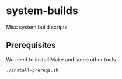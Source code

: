 # system-builds
Misc system build scripts

## Prerequisites
We need to install Make and some other tools

```
./install-prereqs.sh
```

